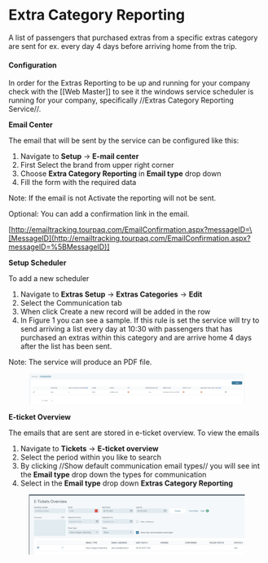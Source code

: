 # Extra Category Reporting

A list of passengers that purchased extras from a specific extras category are sent for ex. every day 4 days before arriving home from the trip.

#### Configuration[​](https://docs.tourpaq.com/docs/documentation/extra-category-reporting#configuration) <a href="#configuration" id="configuration"></a>

In order for the Extras Reporting to be up and running for your company check with the \[\[Web Master]] to see it the windows service scheduler is running for your company, specifically //Extras Category Reporting Service//.

**Email Center**[**​**](https://docs.tourpaq.com/docs/documentation/extra-category-reporting#email-center)

The email that will be sent by the service can be configured like this:

1. Navigate to **Setup** -> **E-mail center**
2. First Select the brand from upper right corner
3. Choose **Extra Category Reporting** in **Email type** drop down
4. Fill the form with the required data

Note: If the email is not Activate the reporting will not be sent.

Optional: You can add a confirmation link in the email.

[http://emailtracking.tourpaq.com/EmailConfirmation.aspx?messageID=\[MessageID](http://emailtracking.tourpaq.com/EmailConfirmation.aspx?messageID=%5BMessageID)]

**Setup Scheduler**[**​**](https://docs.tourpaq.com/docs/documentation/extra-category-reporting#setup-scheduler)

To add a new scheduler

1. Navigate to **Extras Setup** -> **Extras Categories** -> **Edit**
2. Select the Communication tab
3. When click Create a new record will be added in the row
4. In Figure 1 you can see a sample. If this rule is set the service will try to send arriving a list every day at 10:30 with passengers that has purchased an extras within this category and are arrive home 4 days after the list has been sent.

Note: The service will produce an PDF file.

<figure><img src="../.gitbook/assets/image (2) (1) (1) (1) (1) (1) (1) (1) (1) (1) (1) (1) (1) (1) (1) (1) (1) (1) (1).png" alt=""><figcaption></figcaption></figure>

**E-ticket Overview**[**​**](https://docs.tourpaq.com/docs/documentation/extra-category-reporting#e-ticket-overview)

The emails that are sent are stored in e-ticket overview. To view the emails

1. Navigate to **Tickets** -> **E-ticket overview**
2. Select the period within you like to search
3. By clicking //Show default communication email types// you will see int the **Email type** drop down the types for communication
4. Select in the **Email type** drop down **Extras Category Reporting**

<figure><img src="../.gitbook/assets/image (4) (1) (1) (1) (1) (1) (1) (1) (1) (1) (1).png" alt=""><figcaption></figcaption></figure>
